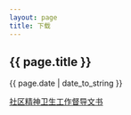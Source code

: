 ```yaml
---
layout: page
title: 下载
---
```


<h2>{{ page.title }}</h2>
<p>{{ page.date | date_to_string }}</p>
<a href="/psychosis-report.docx">社区精神卫生工作督导文书</a>